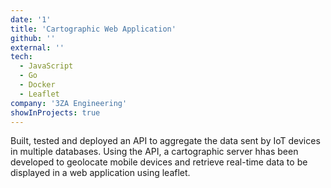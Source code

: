 ```yaml
---
date: '1'
title: 'Cartographic Web Application'
github: ''
external: ''
tech:
  - JavaScript
  - Go
  - Docker
  - Leaflet
company: '3ZA Engineering'
showInProjects: true
---
```


Built, tested and deployed an API to aggregate the data sent by IoT devices in multiple databases. Using the API, a cartographic server hhas been developed to geolocate mobile devices and retrieve real-time data to be displayed in a web application using leaflet. 